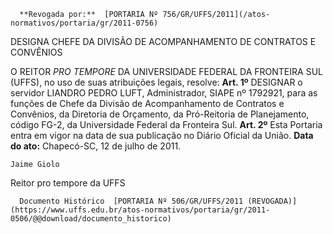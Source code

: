       **Revogada por:**  [PORTARIA Nº 756/GR/UFFS/2011](/atos-normativos/portaria/gr/2011-0756) 

   DESIGNA CHEFE DA DIVISÃO DE ACOMPANHAMENTO DE CONTRATOS E CONVÊNIOS  

 O REITOR *PRO TEMPORE*  DA UNIVERSIDADE FEDERAL DA FRONTEIRA SUL (UFFS), no uso de suas atribuições legais, resolve:   **Art. 1º**  DESIGNAR o servidor LIANDRO PEDRO LUFT, Administrador, SIAPE nº 1792921, para as funções de Chefe da Divisão de Acompanhamento de Contratos e Convênios, da Diretoria de Orçamento, da Pró-Reitoria de Planejamento, código FG-2, da Universidade Federal da Fronteira Sul.   **Art. 2º**  Esta Portaria entra em vigor na data de sua publicação no Diário Oficial da União.        **Data do ato:** Chapecó-SC, 12 de julho de 2011.   
 

    Jaime Giolo   
 Reitor pro tempore da UFFS 

      Documento Histórico  [PORTARIA Nº 506/GR/UFFS/2011 (REVOGADA)](https://www.uffs.edu.br/atos-normativos/portaria/gr/2011-0506/@@download/documento_historico)     
      